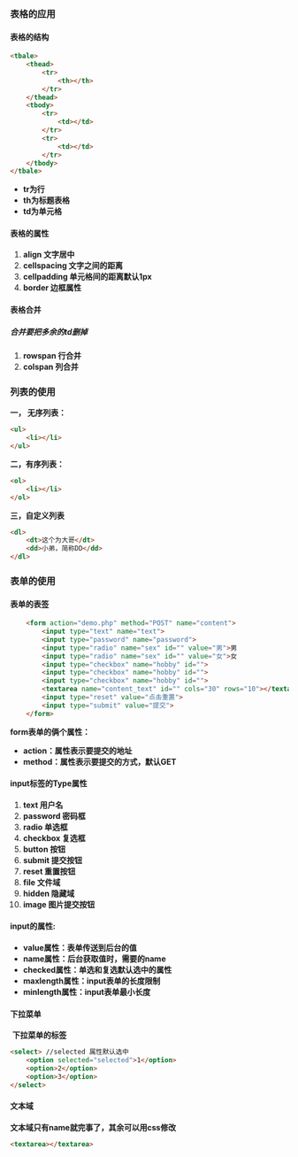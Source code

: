 ### 表格的应用

#### 表格的结构

``` html 
<tbale>
    <thead>
        <tr>
            <th></th>
        </tr>
    </thead>
    <tbody>
        <tr>
            <td></td>
        </tr>
        <tr>
            <td></td>
        </tr>
    </tbody>
</tbale>
```

- **tr为行**
- **th为标题表格**
- **td为单元格**

#### 表格的属性

1. **align 文字居中**
2. **cellspacing 文字之间的距离**
3. **cellpadding 单元格间的距离默认1px**
4. **border 边框属性**

#### 表格合并

##### 合并要把多余的td删掉

1. **rowspan  行合并**
2. **colspan 列合并** 



### 列表的使用

**一， 无序列表：**

``` html
<ul>
   	<li></li>
</ul>
```

**二，有序列表：**

``` html
<ol>
    <li></li>
</ol>
```

**三，自定义列表**

``` html
<dl>
    <dt>这个为大哥</dt>
    <dd>小弟，简称DD</dd>
</dl>
```



### 表单的使用

#### 表单的表签

``` html
    <form action="demo.php" method="POST" name="content">
        <input type="text" name="text">
        <input type="password" name="password">
        <input type="radio" name="sex" id="" value="男">男
        <input type="radio" name="sex" id="" value="女">女
        <input type="checkbox" name="hobby" id="">
        <input type="checkbox" name="hobby" id="">
        <input type="checkbox" name="hobby" id="">
        <textarea name="content_text" id="" cols="30" rows="10"></textarea>
        <input type="reset" value="点击重置">
        <input type="submit" value="提交">
    </form>
```

**form表单的俩个属性：**

- **action：属性表示要提交的地址**
- **method：属性表示要提交的方式，默认GET**

#### input标签的Type属性

1. **text  用户名**
2. **password 密码框**
3. **radio  单选框**
4. **checkbox 复选框**
5. **button 按钮**
6. **submit 提交按钮**
7. **reset 重置按钮**
8. **file 文件域**
9. **hidden 隐藏域**
10. **image 图片提交按钮**

#### input的属性:

- **value属性：表单传送到后台的值**
- **name属性：后台获取值时，需要的name**
- **checked属性：单选和复选默认选中的属性**
- **maxlength属性：input表单的长度限制**
- **minlength属性：input表单最小长度**

 #### 下拉菜单

​	**下拉菜单的标签**

``` html
<select> //selected 属性默认选中
    <option selected="selected">1</option>
    <option>2</option>
    <option>3</option>
</select>
```

#### 文本域

**文本域只有name就完事了，其余可以用css修改**

``` html 
<textarea></textarea>
```















